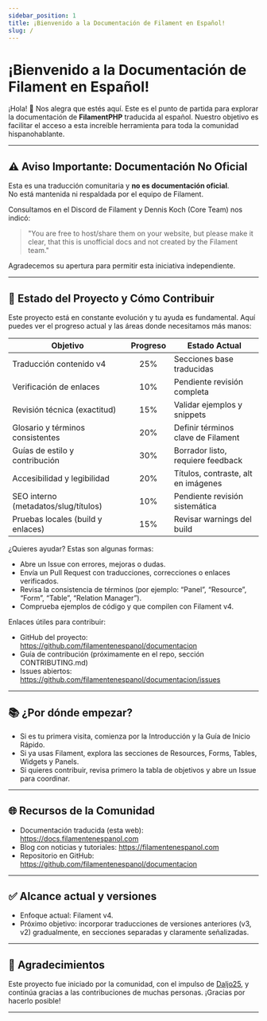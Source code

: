 ```yaml
---
sidebar_position: 1
title: ¡Bienvenido a la Documentación de Filament en Español!
slug: /
---
```


# ¡Bienvenido a la Documentación de Filament en Español!

¡Hola! 👋 Nos alegra que estés aquí. Este es el punto de partida para explorar la documentación de **FilamentPHP** traducida al español. Nuestro objetivo es facilitar el acceso a esta increíble herramienta para toda la comunidad hispanohablante.

---

## ⚠️ Aviso Importante: Documentación No Oficial

Esta es una traducción comunitaria y **no es documentación oficial**.  
No está mantenida ni respaldada por el equipo de Filament.

Consultamos en el Discord de Filament y Dennis Koch (Core Team) nos indicó:

> "You are free to host/share them on your website, but please make it clear, that this is unofficial docs and not created by the Filament team."

Agradecemos su apertura para permitir esta iniciativa independiente.

---

## 🚀 Estado del Proyecto y Cómo Contribuir

Este proyecto está en constante evolución y tu ayuda es fundamental. Aquí puedes ver el progreso actual y las áreas donde necesitamos más manos:

| Objetivo                              | Progreso | Estado Actual                         |
|---------------------------------------|:--------:|---------------------------------------|
| Traducción contenido v4               |   25%    | Secciones base traducidas             |
| Verificación de enlaces               |   10%    | Pendiente revisión completa           |
| Revisión técnica (exactitud)          |   15%    | Validar ejemplos y snippets           |
| Glosario y términos consistentes      |   20%    | Definir términos clave de Filament    |
| Guías de estilo y contribución        |   30%    | Borrador listo, requiere feedback     |
| Accesibilidad y legibilidad           |   20%    | Títulos, contraste, alt en imágenes   |
| SEO interno (metadatos/slug/títulos)  |   10%    | Pendiente revisión sistemática        |
| Pruebas locales (build y enlaces)     |   15%    | Revisar warnings del build            |

¿Quieres ayudar? Estas son algunas formas:

- Abre un Issue con errores, mejoras o dudas.
- Envía un Pull Request con traducciones, correcciones o enlaces verificados.
- Revisa la consistencia de términos (por ejemplo: “Panel”, “Resource”, “Form”, “Table”, “Relation Manager”).
- Comprueba ejemplos de código y que compilen con Filament v4.

Enlaces útiles para contribuir:
- GitHub del proyecto: https://github.com/filamentenespanol/documentacion
- Guía de contribución (próximamente en el repo, sección CONTRIBUTING.md)
- Issues abiertos: https://github.com/filamentenespanol/documentacion/issues

---

## 📚 ¿Por dónde empezar?

- Si es tu primera visita, comienza por la Introducción y la Guía de Inicio Rápido.
- Si ya usas Filament, explora las secciones de Resources, Forms, Tables, Widgets y Panels.
- Si quieres contribuir, revisa primero la tabla de objetivos y abre un Issue para coordinar.

---

## 🌐 Recursos de la Comunidad

- Documentación traducida (esta web): https://docs.filamentenespanol.com
- Blog con noticias y tutoriales: https://filamentenespanol.com
- Repositorio en GitHub: https://github.com/filamentenespanol/documentacion

---

## ✅ Alcance actual y versiones

- Enfoque actual: Filament v4.
- Próximo objetivo: incorporar traducciones de versiones anteriores (v3, v2) gradualmente, en secciones separadas y claramente señalizadas.

---

## 🤝 Agradecimientos

Este proyecto fue iniciado por la comunidad, con el impulso de [Daljo25](https://github.com/Daljo25), y continúa gracias a las contribuciones de muchas personas. ¡Gracias por hacerlo posible!

---